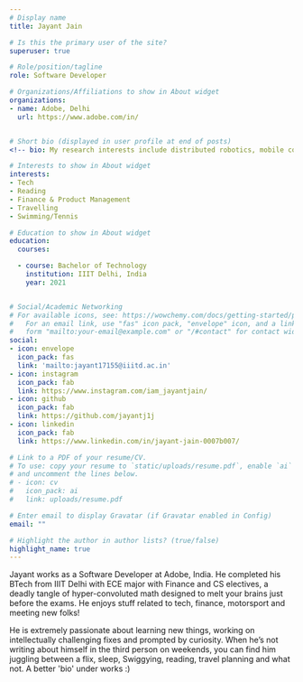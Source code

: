 ```yaml
---
# Display name
title: Jayant Jain

# Is this the primary user of the site?
superuser: true

# Role/position/tagline
role: Software Developer

# Organizations/Affiliations to show in About widget
organizations:
- name: Adobe, Delhi
  url: https://www.adobe.com/in/


# Short bio (displayed in user profile at end of posts)
<!-- bio: My research interests include distributed robotics, mobile computing and programmable matter. -->

# Interests to show in About widget
interests:
- Tech
- Reading
- Finance & Product Management
- Travelling
- Swimming/Tennis

# Education to show in About widget
education:
  courses:

  - course: Bachelor of Technology 
    institution: IIIT Delhi, India
    year: 2021


# Social/Academic Networking
# For available icons, see: https://wowchemy.com/docs/getting-started/page-builder/#icons
#   For an email link, use "fas" icon pack, "envelope" icon, and a link in the
#   form "mailto:your-email@example.com" or "/#contact" for contact widget.
social:
- icon: envelope
  icon_pack: fas
  link: 'mailto:jayant17155@iiitd.ac.in'
- icon: instagram
  icon_pack: fab
  link: https://www.instagram.com/iam_jayantjain/
- icon: github
  icon_pack: fab
  link: https://github.com/jayantj1j
- icon: linkedin
  icon_pack: fab
  link: https://www.linkedin.com/in/jayant-jain-0007b007/

# Link to a PDF of your resume/CV.
# To use: copy your resume to `static/uploads/resume.pdf`, enable `ai` icons in `params.toml`, 
# and uncomment the lines below.
# - icon: cv
#   icon_pack: ai
#   link: uploads/resume.pdf

# Enter email to display Gravatar (if Gravatar enabled in Config)
email: ""

# Highlight the author in author lists? (true/false)
highlight_name: true
---
```


Jayant works as a Software Developer at Adobe, India. He completed his BTech from IIIT Delhi with ECE major with Finance and CS electives, a deadly tangle of hyper-convoluted math designed to melt your brains just before the exams. He enjoys stuff related to tech, finance, motorsport and meeting new folks! 

He is extremely passionate about learning new things, working on intellectually challenging fixes and prompted by curiosity. When he’s not writing about himself in the third person on weekends, you can find him juggling between a flix, sleep, Swiggying, reading, travel planning and what not. A better 'bio' under works :)
<!-- {{< icon name="download" pack="fas" >}} Download my {{< staticref "uploads/demo_resume.pdf" "newtab" >}}resumé{{< /staticref >}}. -->
